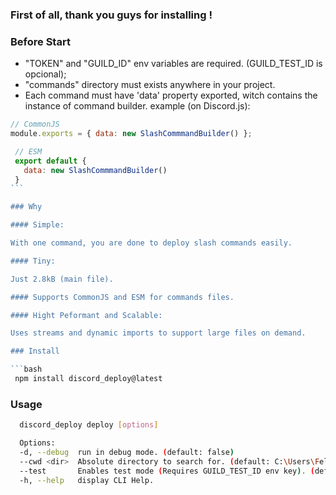 ### First of all, thank you guys for installing !

### Before Start

- "TOKEN" and "GUILD_ID" env variables are required. (GUILD_TEST_ID is opcional);
- "commands" directory must exists anywhere in your project.
- Each command must have 'data' property exported, witch contains the instance of command builder.
  example (on Discord.js):

```js
// CommonJS
module.exports = { data: new SlashCommmandBuilder() };
```

````js
 // ESM
 export default {
   data: new SlashCommmandBuilder()
 }
```

### Why

#### Simple:

With one command, you are done to deploy slash commands easily.

#### Tiny:

Just 2.8kB (main file).

#### Supports CommonJS and ESM for commands files.

#### Hight Peformant and Scalable:

Uses streams and dynamic imports to support large files on demand.

### Install

```bash
 npm install discord_deploy@latest
````

### Usage

```bash
  discord_deploy deploy [options]

  Options:
  -d, --debug  run in debug mode. (default: false)
  --cwd <dir>  Absolute directory to search for. (default: C:\Users\Felipe\Desktop\projects\www\nodejs\discord_deploy)
  --test       Enables test mode (Requires GUILD_TEST_ID env key). (default: false)
  -h, --help   display CLI Help.
```
